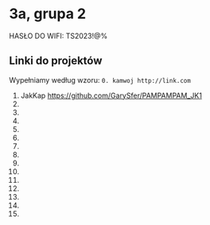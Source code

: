 # 3a, grupa 2

HASŁO DO WIFI: TS2023!@%

## Linki do projektów

Wypełniamy według wzoru:
`0. kamwoj http://link.com`

1. JakKap https://github.com/GarySfer/PAMPAMPAM_JK1 
2.
3.
4.
5.
6.
7.
8.
9.
10.
11.
12.
13.
14.
15.
